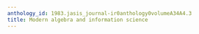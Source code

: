 ```yaml
---
anthology_id: 1983.jasis_journal-ir0anthology0volumeA34A4.3
title: Modern algebra and information science
---
```

